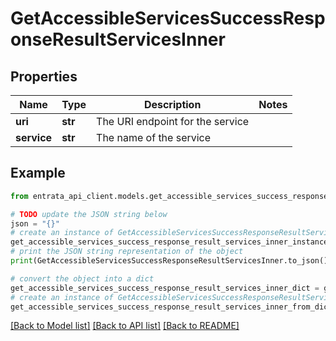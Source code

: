 # GetAccessibleServicesSuccessResponseResultServicesInner


## Properties

Name | Type | Description | Notes
------------ | ------------- | ------------- | -------------
**uri** | **str** | The URI endpoint for the service | 
**service** | **str** | The name of the service | 

## Example

```python
from entrata_api_client.models.get_accessible_services_success_response_result_services_inner import GetAccessibleServicesSuccessResponseResultServicesInner

# TODO update the JSON string below
json = "{}"
# create an instance of GetAccessibleServicesSuccessResponseResultServicesInner from a JSON string
get_accessible_services_success_response_result_services_inner_instance = GetAccessibleServicesSuccessResponseResultServicesInner.from_json(json)
# print the JSON string representation of the object
print(GetAccessibleServicesSuccessResponseResultServicesInner.to_json())

# convert the object into a dict
get_accessible_services_success_response_result_services_inner_dict = get_accessible_services_success_response_result_services_inner_instance.to_dict()
# create an instance of GetAccessibleServicesSuccessResponseResultServicesInner from a dict
get_accessible_services_success_response_result_services_inner_from_dict = GetAccessibleServicesSuccessResponseResultServicesInner.from_dict(get_accessible_services_success_response_result_services_inner_dict)
```
[[Back to Model list]](../README.md#documentation-for-models) [[Back to API list]](../README.md#documentation-for-api-endpoints) [[Back to README]](../README.md)


